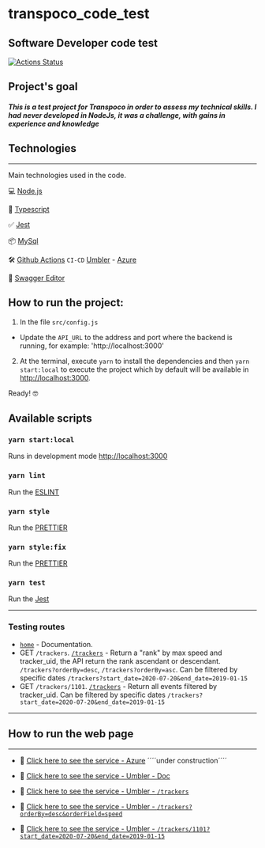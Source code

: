 # transpoco_code_test

## Software Developer code test

[![Actions Status](https://github.com/mariolfvilela/transpoco_code_test/workflows/workflow%20Transpoco%20code%20test/badge.svg)](https://github.com/mariolfvilela/transpoco_code_test/actions)

## Project's goal

##### This is a test project for Transpoco in order to assess my technical skills. I had never developed in NodeJs, it was a challenge, with gains in experience and knowledge

## Technologies

---

Main technologies used in the code.

💻 [Node.js](https://nodejs.org/)

🧰 [Typescript](https://www.typescriptlang.org/)

✅ [Jest](https://jestjs.io/)

📦 [MySql](https://www.npmjs.com/package/mysql2)

🛠 [Github Actions](https://github.com/features/actions) `CI-CD` [Umbler](http://transpoco-code-test-com.umbler.net/)  - [Azure](https://transpoco.azurewebsites.net/trackers) 

📝 [Swagger Editor](http://editor.swagger.io/)

## How to run the project:

1. In the file `src/config.js`

- Update the `API_URL` to the address and port where the backend is running, for example: 'http://localhost:3000'

2. At the terminal, execute `yarn` to install the dependencies and then `yarn start:local` to execute the project which by default will be available in [http://localhost:3000](http://localhost:3000).

Ready! 🤓

## Available scripts

### `yarn start:local`

Runs in development mode [http://localhost:3000](http://localhost:3000)

### `yarn lint`

Run the [ESLINT](https://eslint.org/) <br />

### `yarn style`

Run the [PRETTIER](https://prettier.io/) <br />

### `yarn style:fix`

Run the [PRETTIER](https://prettier.io/) <br />

### `yarn test`

Run the [Jest](https://jestjs.io/) <br />

---
### Testing routes

- [`home`](http://localhost:3000/) - Documentation.
- GET `/trackers`. [`/trackers`](http://localhost:3000/trackers) - Return a "rank" by max speed and tracker_uid, the API return the rank ascendant or descendant. `/trackers?orderBy=desc`, `/trackers?orderBy=asc`. Can be filtered by specific dates `/trackers?start_date=2020-07-20&end_date=2019-01-15`
- GET `/trackers/1101`. [`/trackers`](http://localhost:3000/trackers/1101) - Return all events filtered by tracker_uid. Can be filtered by specific dates `/trackers?start_date=2020-07-20&end_date=2019-01-15`

---

## How to run the web page

---

- 🔗 [Click here to see the service - Azure](https://transpoco.azurewebsites.net/trackers) ´´´´under construction´´´´

- 🔗 [Click here to see the service - Umbler - Doc](https://transpoco-code-test-com.umbler.net/) 

- 🔗 [Click here to see the service - Umbler - `/trackers`](https://transpoco-code-test-com.umbler.net/trackers)

- 🔗 [Click here to see the service - Umbler - `/trackers?orderBy=desc&orderField=speed`](https://transpoco-code-test-com.umbler.net/trackers?orderBy=desc&orderField=speed)

- 🔗 [Click here to see the service - Umbler - `/trackers/1101?start_date=2020-07-20&end_date=2019-01-15`](https://transpoco-code-test-com.umbler.net/trackers/1101?start_date=2020-07-20&end_date=2019-01-15)
